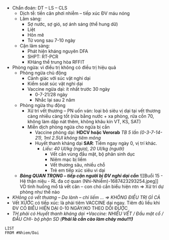 - Chẩn đoán: DT – LS – CLS
	- Dịch tễ: tiền căn phơi nhiễm – tiếp xúc ĐV máu nóng
	- Lâm sàng:
		- Sợ nước, sợ gió, sợ ánh sáng (thể hung dữ)
		- Liệt
		- Hôn mê
		- Tử vong sau 7-10 ngày
	- Cận lâm sàng:
		- Phát hiện kháng nguyên DFA
		- SHPT: RT-PCR
		- KHáng thể trung hòa RFFIT
- Phòng ngừa: vì điều trị không có điều trị hiệu quả
	- Phòng ngừa chủ động
		- Cảnh giác với súc vật nghi dại
		- Kiểm soát súc vật nghi dại
		- Vaccine ngừa dại: ít nhất trước 30 ngày
			- 0-7-21/28 ngày
			- Nhắc lại sau 2 năm
	- Phòng ngừa thụ động
		- Xử trí vết thương – PN uốn ván: loại bỏ siêu vị dại tại vết thương càng nhiều càng tốt (rửa bằng nước + xa phòng, rửa cồn 70, không làm dập nát thêm, không khâu kín VT, KS, SAT)
		- Miễn dịch phòng ngừa cho ngừa bị cắn
			- Vaccine phòng dại: **HDCV hoặc Verorab** _TB 5 lần (0-3-7-14-21), 1ml 2.5UI không tiêm mông_
			- Huyết thanh kháng dại **SAR**: Tiêm ngay ngày 0, vị trí khác.  
				- _Liều: 40 UI/kg (ngựa), 20 UI/kg (người)_
					- Vết cắn vùng đầu mặt, bộ phân sinh dục
					- Niêm mạc bị liếm
					- Vết thương sâu, nhiều chỗ
					- Trẻ em tiếp xúc siêu vi dại
	- **_Bảng QUAN TRỌNG – tiếp cận người bị ĐV nghi dại cắn_**
![[Buổi 15 - Hệ thận niệu - RL đa cơ quan (Nhi-Nhiễm)-1687423293254.jpeg]]
VD tình huống mổ tả vết căn – con chó cắn biểu hiện ntn => Xử trí dự phòng như thế nào
- _KHông có vết thương – Da lành – chỉ liếm … => KHÔNG ĐIỀU TRỊ GÌ CẢ_
- Vết XƯỚC có tiếp xúc: là phải tiêm VACCINE dại ngay. Tiêm đủ liều khi ĐV CÓ BIỂU HIỆN DẠI 0-10 NGÀY/KO THEO DÕI ĐƯỢC
- _TH phải có Huyết thanh kháng dại +Vaccine: NHIỀU VẾT / Đầu mặt cổ / ĐẦU CHI- bộ phận SD (**Phải là cắn cào làm chảy máu!!!)**_


```dataview
LIST
FROM #Nhiem/Dai 
```

